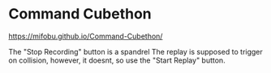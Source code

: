 # Command Cubethon
 
https://mifobu.github.io/Command-Cubethon/

The "Stop Recording" button is a spandrel
The replay is supposed to trigger on collision, however, it doesnt, so use the "Start Replay" button.
